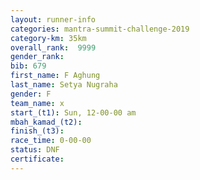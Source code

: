 ```yaml
---
layout: runner-info 
categories: mantra-summit-challenge-2019 
category-km: 35km 
overall_rank:  9999
gender_rank: 
bib: 679
first_name: F Aghung
last_name: Setya Nugraha
gender: F
team_name: x
start_(t1): Sun, 12-00-00 am
mbah_kamad_(t2): 
finish_(t3): 
race_time: 0-00-00
status: DNF
certificate: 
---
```


